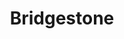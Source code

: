 ---
title: "Bridgestone"
url: /ciudad-autonoma-de-buenos-aires/bridgestone-avenida-san-martin/
shop: neumáticos
---